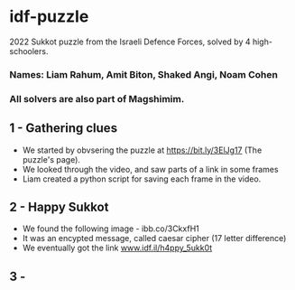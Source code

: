 # idf-puzzle
2022 Sukkot puzzle from the Israeli Defence Forces, solved by 4 high-schoolers.
### Names: Liam Rahum, Amit Biton, Shaked Angi, Noam Cohen
### All solvers are also part of Magshimim.

## 1 - Gathering clues
* We started by obvsering the puzzle at https://bit.ly/3ElJg17 (The puzzle's page).
* We looked through the video, and saw parts of a link in some frames
* Liam created a python script for saving each frame in the video.
## 2 - Happy Sukkot
* We found the following image - ibb.co/3CkxfH1
* It was an encypted message, called caesar cipher (17 letter difference)
* We eventually got the link www.idf.il/h4ppy_5ukk0t
## 3 - 
